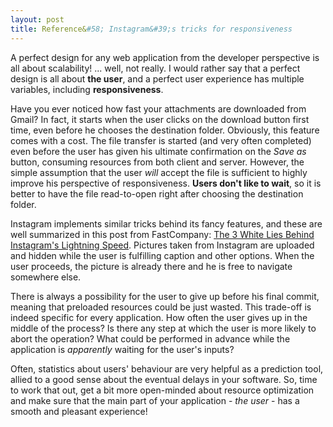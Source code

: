 ```yaml
---
layout: post
title: Reference&#58; Instagram&#39;s tricks for responsiveness
---
```


A perfect design for any web application from the developer perspective is all about scalability! ... well, not really.
I would rather say that a perfect design is all about **the user**, and a perfect user experience has multiple variables, including **responsiveness**.

Have you ever noticed how fast your attachments are downloaded from Gmail? In fact, it starts when the user clicks on the download button first time, even before he chooses the destination folder.
Obviously, this feature comes with a cost. The file transfer is started (and very often completed) even before the user has given his ultimate confirmation on the *Save as* button, consuming resources from both client and server.
However, the simple assumption that the user *will* accept the file is sufficient to highly improve his perspective of responsiveness. **Users don't like to wait**, so it is better to have the file read-to-open right after choosing the destination folder.

Instagram implements similar tricks behind its fancy features, and these are well summarized in this post from FastCompany: [The 3 White Lies Behind Instagram's Lightning Speed](http://www.fastcodesign.com/1669788/the-3-white-lies-behind-instagrams-lightning-speed).
Pictures taken from Instagram are uploaded and hidden while the user is fulfilling caption and other options. When the user proceeds, the picture is already there and he is free to navigate somewhere else.

There is always a possibility for the user to give up before his final commit, meaning that preloaded resources could be just wasted.
This trade-off is indeed specific for every application. How often the user gives up in the middle of the process? Is there any step at which the user is more likely to abort the operation? What could be performed in advance while the application is *apparently* waiting for the user's inputs?

Often, statistics about users' behaviour are very helpful as a prediction tool, allied to a good sense about the eventual delays in your software.
So, time to work that out, get a bit more open-minded about resource optimization and make sure that the main part of your application - *the user* - has a smooth and pleasant experience!
